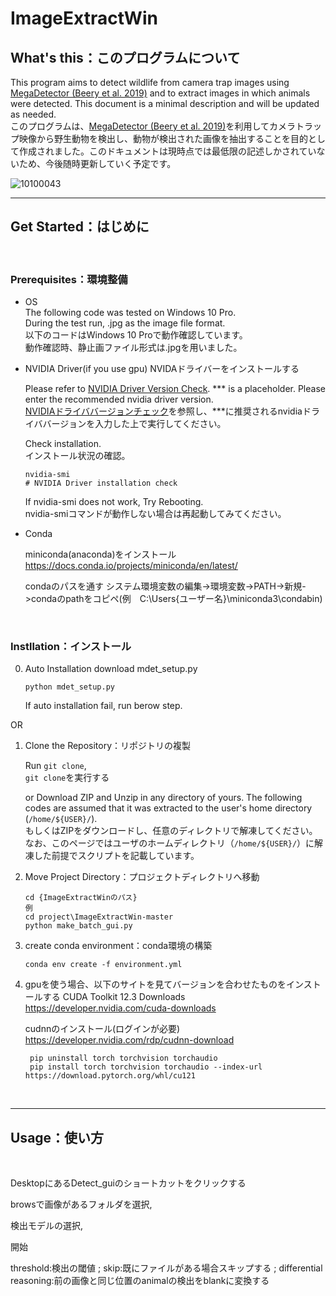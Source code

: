 # ImageExtractWin

## What's this：このプログラムについて

This program aims to detect wildlife from camera trap images using [MegaDetector (Beery et al. 2019)](https://github.com/microsoft/CameraTraps) and to extract images in which animals were detected. This document is a minimal description and will be updated as needed.  
このプログラムは、[MegaDetector (Beery et al. 2019)](https://github.com/microsoft/CameraTraps)を利用してカメラトラップ映像から野生動物を検出し、動物が検出された画像を抽出することを目的として作成されました。このドキュメントは現時点では最低限の記述しかされていないため、今後随時更新していく予定です。

![10100043](https://github.com/yodaka0/ImageExtractWin/assets/38493521/c7bac078-706d-4b13-9dbb-20ae96b971f2)


---

## Get Started：はじめに

<br />

### Prerequisites：環境整備

* OS  
    The following code was tested on Windows 10 Pro.  
    During the test run, .jpg as the image file format.  
    以下のコードはWindows 10 Proで動作確認しています。  
    動作確認時、静止画ファイル形式は.jpgを用いました。

* NVIDIA Driver(if you use gpu)
    NVIDAドライバーをインストールする

    Please refer to [NVIDIA Driver Version Check](https://www.nvidia.com/Download/index.aspx?lang=en-us).
    *** is a placeholder. Please enter the recommended nvidia driver version.  
    [NVIDIAドライババージョンチェック](https://www.nvidia.com/Download/index.aspx?lang=en-us)を参照し、***に推奨されるnvidiaドライババージョンを入力した上で実行してください。  

    Check installation.  
    インストール状況の確認。

    ```commandprompt
    nvidia-smi 
    # NVIDIA Driver installation check
    ```

    If nvidia-smi does not work, Try Rebooting.  
    nvidia-smiコマンドが動作しない場合は再起動してみてください。

* Conda

    miniconda(anaconda)をインストール
    https://docs.conda.io/projects/miniconda/en/latest/

    condaのパスを通す
    システム環境変数の編集->環境変数->PATH->新規->condaのpathをコピペ(例　C:\Users\{ユーザー名}\miniconda3\condabin)


<br />

### Instllation：インストール

0. Auto Installation
    download mdet_setup.py
   
    ```commandprompt
    python mdet_setup.py
    ```
    If auto installation fail, run berow step.

OR

1. Clone the Repository：リポジトリの複製

    Run ```git clone```,  
    ```git clone```を実行する


    or Download ZIP and Unzip in any directory of yours. The following codes are assumed that it was extracted to the user's home directory (`/home/${USER}/`).  
    もしくはZIPをダウンロードし、任意のディレクトリで解凍してください。なお、このページではユーザのホームディレクトリ（`/home/${USER}/`）に解凍した前提でスクリプトを記載しています。

2. Move Project Directory：プロジェクトディレクトリへ移動

    ```commandprompt
    cd {ImageExtractWinのパス}
   例
    cd project\ImageExtractWin-master
    python make_batch_gui.py
    ```

3. create conda environment：conda環境の構築

    ```commandprompt
    conda env create -f environment.yml
    ```
4. gpuを使う場合、以下のサイトを見てバージョンを合わせたものをインストールする
    CUDA Toolkit 12.3 Downloads
    https://developer.nvidia.com/cuda-downloads 

    cudnnのインストール(ログインが必要)
    https://developer.nvidia.com/rdp/cudnn-download

   ```commandprompt
    pip uninstall torch torchvision torchaudio
    pip install torch torchvision torchaudio --index-url https://download.pytorch.org/whl/cu121
    ```
  
<br />



---

## Usage：使い方

<br />

DesktopにあるDetect_guiのショートカットをクリックする

browsで画像があるフォルダを選択,

検出モデルの選択,

開始

threshold:検出の閾値 ;
skip:既にファイルがある場合スキップする ;
differential reasoning:前の画像と同じ位置のanimalの検出をblankに変換する


 



